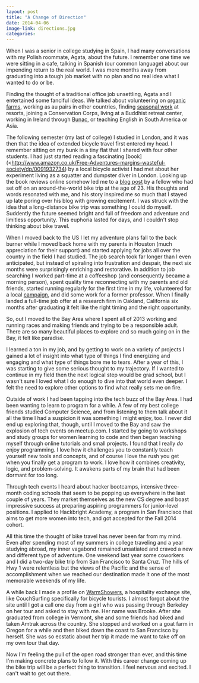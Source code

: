 ```yaml
---
layout: post
title: "A Change of Direction"
date: 2014-04-06 
image-link: directions.jpg
categories: 
---
```

When I was a senior in college studying in Spain, I had many conversations with my Polish roommate, Agata, about the future. I remember one time we were sitting in a cafe, talking in Spanish (our common language) about our impending return to the real world. I was mere months away from graduating into a tough job market with no plan and no real idea what I wanted to do or be. 

Finding the thought of a traditional office job unsettling, Agata and I entertained some fanciful ideas. We talked about volunteering on [organic farms](http://www.wwoof.net/), working as au pairs in other countries, finding [seasonal work](http://www.coolworks.com/) at resorts, joining a Conservation Corps, living at a Buddhist retreat center, working in Ireland through [Bunac](http://www.bunac.org/), or teaching English in South America or Asia.   

The following semester (my last of college) I studied in London, and it was then that the idea of extended bicycle travel first entered my head. I remember sitting on my bunk in a tiny flat that I shared with four other students. I had just started reading a fascinating [book](<http://www.amazon.co.uk/Free-Adventures-margins-wasteful-society/dp/0091932734) by a local bicycle activist I had met about her experiment living as a squatter and dumpster diver in London. Looking up the book reviews online somehow led me to a [blog post](http://tomsbiketrip.com/how-im-making-a-living-as-an-adventurer/) by a fellow who had set off on an around-the-world bike trip at the age of 23. His thoughts and words resonated with me, and his story inspired me so much that I stayed up late poring over his blog with growing excitement. I was struck with the idea that a long-distance bike trip was something *I* could do myself. Suddently the future seemed bright and full of freedom and adventure and limitless opportunity. This euphoria lasted for days, and I couldn't stop thinking about bike travel.  

When I moved back to the US I let my adventure plans fall to the back burner while I moved back home with my parents in Houston (much appreciation for their support) and started applying for jobs all over the country in the field I had studied. The job search took far longer than I even anticipated, but instead of spiraling into frustration and despair, the next six months were surprisingly enriching and restorative. In addition to job searching I worked part-time at a coffeeshop (and consequently became a morning person), spent quality time reconnecting with my parents and old friends, started running regularly for the first time in my life, volunteered for a local [campaign](http://houstonparksboard.org/bgi/2020/), and did some work for a former professor. When I finally landed a full-time job offer at a research firm in Oakland, California six months after graduating it felt like the right timing and the right opportunity.     
  
So, out I moved to the Bay Area where I spent all of 2013 working and running races and making friends and trying to be a responsible adult. There are so many beautiful places to explore and so much going on in the Bay, it felt like paradise.  

I learned a ton in my job, and by getting to work on a variety of projects I gained a lot of insight into what type of things I find energizing and engaging and what type of things bore me to tears. After a year of this, I was starting to give some serious thought to my trajectory. If I wanted to continue in my field then the next logical step would be grad school, but I wasn't sure I loved what I do enough to dive into that world even deeper. I felt the need to explore other options to find what really sets me on fire.    

Outside of work I had been tapping into the tech buzz of the Bay Area. I had been wanting to learn to program for a while. A few of my best college friends studied Computer Science, and from listening to them talk about it all the time I had a suspicion it was something I might enjoy, too. I never did end up exploring that, though, until I moved to the Bay and saw the explosion of tech events on meetup.com. I started by going to workshops and study groups for women learning to code and then began teaching myself through online tutorials and small projects. I found that I really *do* enjoy programming. I love how it challenges you to constantly teach yourself new tools and concepts, and of course I love the rush you get when you finally get a program to work. I love how it combines creativity, logic, and problem-solving. It awakens parts of my brain that had been dormant for too long.    
    
Through tech events I heard about hacker bootcamps, intensive three-month coding schools that seem to be popping up everywhere in the last couple of years. They market themselves as the new CS degree and boast impressive success at preparing aspiring programmers for junior-level positions. I applied to Hackbright Academy, a program in San Francisco that aims to get more women into tech, and got accepted for the Fall 2014 cohort.    

All this time the thought of bike travel has never been far from my mind. Even after spending most of my summers in college traveling and a year studying abroad, my inner vagabond remained unsatiated and craved a new and different type of adventure. One weekend last year some coworkers and I did a two-day bike trip from San Francisco to Santa Cruz. The hills of Hwy 1 were relentless but the views of the Pacific and the sense of accomplishment when we reached our destination made it one of the most memorable weekends of my life.   
    
A while back I made a profile on [WarmShowers](www.warmshowers.org), a hospitality exchange site, like CouchSurfing specifically for bicycle tourists. I almost forgot about the site until I got a call one day from a girl who was passing through Berkeley on her tour and asked to stay with me. Her name was Brooke. After she graduated from college in Vermont, she and some friends had biked and taken Amtrak across the country. She stopped and worked on a goat farm in Oregon for a while and then biked down the coast to San Francisco by herself. She was so ecstatic about her trip it made me want to take off on my own tour that day.    
    
Now I'm feeling the pull of the open road stronger than ever, and this time I'm making concrete plans to follow it. With this career change coming up the bike trip will be a perfect thing to transition. I feel nervous and excited. I can't wait to get out there.
